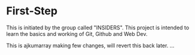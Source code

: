 # First-Step
This is initiated by the group called "INSIDERS". This project is intended to learn the basics and working of Git, Github and Web Dev.

This is ajkumarray making few changes, will revert this back later.
...
